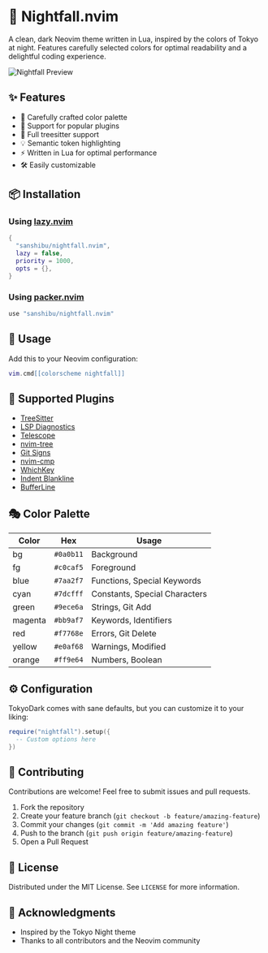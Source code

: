 # 🌙 Nightfall.nvim

A clean, dark Neovim theme written in Lua, inspired by the colors of Tokyo at night. Features carefully selected colors for optimal readability and a delightful coding experience.

![Nightfall Preview](./preview.png)

## ✨ Features

- 🎨 Carefully crafted color palette
- 🔌 Support for popular plugins
- 🌳 Full treesitter support
- 💡 Semantic token highlighting
- ⚡ Written in Lua for optimal performance
- 🛠 Easily customizable

## 📦 Installation

### Using [lazy.nvim](https://github.com/folke/lazy.nvim)

```lua
{
  "sanshibu/nightfall.nvim",
  lazy = false,
  priority = 1000,
  opts = {},
}
```

### Using [packer.nvim](https://github.com/wbthomason/packer.nvim)

```lua
use "sanshibu/nightfall.nvim"
```

## 🚀 Usage

Add this to your Neovim configuration:

```lua
vim.cmd[[colorscheme nightfall]]
```

## 🎨 Supported Plugins

- [TreeSitter](https://github.com/nvim-treesitter/nvim-treesitter)
- [LSP Diagnostics](https://neovim.io/doc/user/lsp.html)
- [Telescope](https://github.com/nvim-telescope/telescope.nvim)
- [nvim-tree](https://github.com/nvim-tree/nvim-tree.lua)
- [Git Signs](https://github.com/lewis6991/gitsigns.nvim)
- [nvim-cmp](https://github.com/hrsh7th/nvim-cmp)
- [WhichKey](https://github.com/folke/which-key.nvim)
- [Indent Blankline](https://github.com/lukas-reineke/indent-blankline.nvim)
- [BufferLine](https://github.com/akinsho/bufferline.nvim)

## 🎭 Color Palette

| Color   | Hex       | Usage                          |
|---------|-----------|--------------------------------|
| bg      | `#0a0b11` | Background                     |
| fg      | `#c0caf5` | Foreground                     |
| blue    | `#7aa2f7` | Functions, Special Keywords    |
| cyan    | `#7dcfff` | Constants, Special Characters  |
| green   | `#9ece6a` | Strings, Git Add              |
| magenta | `#bb9af7` | Keywords, Identifiers         |
| red     | `#f7768e` | Errors, Git Delete            |
| yellow  | `#e0af68` | Warnings, Modified            |
| orange  | `#ff9e64` | Numbers, Boolean              |

## ⚙️ Configuration

TokyoDark comes with sane defaults, but you can customize it to your liking:

```lua
require("nightfall").setup({
  -- Custom options here
})
```

## 🤝 Contributing

Contributions are welcome! Feel free to submit issues and pull requests.

1. Fork the repository
2. Create your feature branch (`git checkout -b feature/amazing-feature`)
3. Commit your changes (`git commit -m 'Add amazing feature'`)
4. Push to the branch (`git push origin feature/amazing-feature`)
5. Open a Pull Request

## 📝 License

Distributed under the MIT License. See `LICENSE` for more information.

## 🙏 Acknowledgments

- Inspired by the Tokyo Night theme
- Thanks to all contributors and the Neovim community

